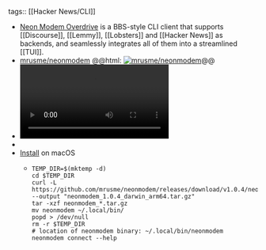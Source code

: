 tags:: [[Hacker News/CLI]]

- [Neon Modem Overdrive](https://neonmodem.com/) is a BBS-style CLI client that supports [[Discourse]], [[Lemmy]], [[Lobsters]] and [[Hacker News]] as backends, and seamlessly integrates all of them into a streamlined [[TUI]].
- [mrusme/neonmodem](https://github.com/mrusme/neonmodem)
  @@html: <a href="https://github.com/mrusme/neonmodem/"><img src="https://github-readme-stats-astronomer.vercel.app/api/pin/?username=mrusme&repo=neonmodem&theme=tokyonight" alt="mrusme/neonmodem"/></a>@@
- ![Neonmodem](https://neonmodem.com/term/textures/neonmodem.mp4)
-
- [Install](https://github.com/mrusme/neonmodem#installation) on macOS
	- ```shell
	  TEMP_DIR=$(mktemp -d)
	  cd $TEMP_DIR
	  curl -L https://github.com/mrusme/neonmodem/releases/download/v1.0.4/neonmodem_1.0.4_darwin_arm64.tar.gz --output "neonmodem_1.0.4_darwin_arm64.tar.gz"
	  tar -xzf neonmodem_*.tar.gz
	  mv neonmodem ~/.local/bin/
	  popd > /dev/null
	  rm -r $TEMP_DIR
	  # location of neonmodem binary: ~/.local/bin/neonmodem
	  neonmodem connect --help
	  ```